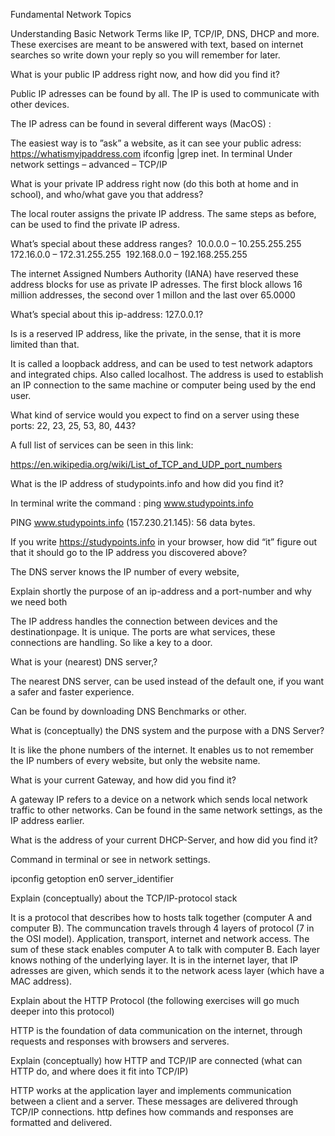 Fundamental Network Topics

Understanding Basic Network Terms like IP, TCP/IP, DNS, DHCP and more.
These exercises are meant to be answered with text, based on internet searches so write down your reply so you will remember for later.

What is your public IP address right now, and how did you find it? 

Public IP adresses can be found by all. The IP is used to communicate with other devices. 

The IP adress can be found in several different ways (MacOS) :

The easiest way is to ”ask” a website, as it can see your public adress: 
            https://whatismyipaddress.com
ifconfig |grep inet. In terminal 
Under network settings – advanced – TCP/IP 


What is your private IP address right now (do this both at home and in school), and who/what gave you that address?

The local router assigns the private IP address.  The same steps as before, can be used to find the private IP adress. 

What’s special about these address ranges?
 10.0.0.0 – 10.255.255.255
172.16.0.0 – 172.31.255.255 
192.168.0.0 – 192.168.255.255

The internet Assigned Numbers Authority (IANA) have reserved these address blocks for use as private IP adresses.  The first block allows 16 million addresses, the second over 1 millon and the last over 65.0000 


What’s special about this ip-address: 127.0.0.1?

Is is a reserved IP address, like the private, in the sense, that it is more limited than that. 

It is called a loopback address, and can be used to test network adaptors and integrated chips. Also called localhost. The address is used to establish an IP connection to the same machine or computer being used by the end user. 


What kind of service would you expect to find on a server using these ports: 22, 23, 25, 53, 80, 443?

A full list of services can be seen in this link:

https://en.wikipedia.org/wiki/List_of_TCP_and_UDP_port_numbers 


What is the IP address of studypoints.info and how did you find it?

In terminal write the command : ping www.studypoints.info

PING www.studypoints.info (157.230.21.145): 56 data bytes.

If you write https://studypoints.info in your browser, how did “it” figure out that it should go to the IP address you discovered above?

The DNS server knows the IP number of every website, 


Explain shortly the purpose of an ip-address and a port-number and why we need both

The IP address handles the connection between devices and the destinationpage. It is unique. The ports are what services, these connections are handling. So like a key to a door. 

What is your (nearest) DNS server,?

The nearest DNS server, can be used instead of the default one, if you want a safer and faster experience.

Can be found by downloading DNS Benchmarks or other. 


What is (conceptually) the DNS system and the purpose with a DNS Server?

It is like the phone numbers of the internet. It enables us to not remember the IP numbers of every website, but only the website name. 

What is your current Gateway, and how did you find it?

A gateway IP refers to a device on a network which sends local network traffic to other networks. Can be found in the same network settings, as the IP address earlier. 

What is the address of your current DHCP-Server, and how did you find it?

Command in terminal or see in network settings. 

ipconfig getoption en0 server_identifier

Explain (conceptually) about the TCP/IP-protocol stack

It is a protocol that describes how to hosts talk together (computer A and computer B).
The communcation travels through 4 layers of protocol (7 in the OSI model). Application, transport, internet and network access.  The sum of these stack enables computer A to talk with computer B. Each layer knows nothing of the underlying layer.  It is in the internet layer, that IP adresses are given, which sends it to the network acess layer (which have a MAC address). 


Explain about the HTTP Protocol (the following exercises will go much deeper into this protocol)

HTTP is the foundation of data communication on the internet, through requests and responses with browsers and serveres. 



Explain (conceptually) how HTTP and TCP/IP are connected (what can HTTP do, and where does it fit into TCP/IP)

HTTP works at the application layer and implements communication between a client and a server. These messages are delivered through TCP/IP connections. http defines how commands and responses are formatted and delivered. 

